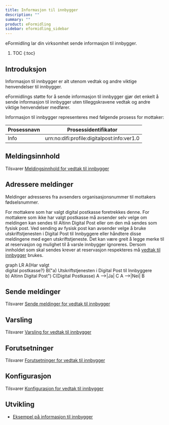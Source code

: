 ```yaml
---
title: Informasjon til innbygger
description: ""
summary: ""
product: eFormidling
sidebar: eformidling_sidebar
---
```


eFormidling lar din virksomhet sende informasjon til innbygger.

1. TOC
{:toc}

## Introduksjon

Informasjon til innbygger er alt utenom vedtak og andre viktige henvendelser til innbygger.

eFormidlings støtte for å sende informasjon til innbygger gjør det enkelt å sende informasjon til innbygger uten
tilleggskravene vedtak og andre viktige henvendelser medfører.

Informasjon til innbygger representeres med følgende prosess for mottaker:

| **Prosessnavn** | **Prosessidentifikator**                    |
| --------------- | ------------------------------------------- |
| Info            | urn:no:difi:profile:digitalpost:info:ver1.0 |

## Meldingsinnhold

Tilsvarer [Meldingsinnhold for vedtak til innbygger](vedtak_til_innbygger#meldingsinnhold)

## Adressere meldinger

Meldinger adresseres fra avsenders organisasjonsnummer til mottakers fødselsnummer.

For mottakere som har valgt digital postkasse foretrekkes denne. For mottakere som ikke har valgt postkasse må avsender
selv velge om meldingen kan sendes til Altinn Digital Post eller om den må sendes som fysisk post. Ved sending av fysisk
post kan avsender velge å bruke utskriftstjenesten i Digital Post til Innbyggere eller håndtere disse meldingene med
egen utskriftstjeneste. Det kan være greit å legge merke til at reservasjon og mulighet til å varsle innbygger
ignoreres. Dersom innholdet som skal sendes krever at reservasjon respekteres må
[vedtak til innbygger](vedtak_til_innbygger) brukes. 

<div class="mermaid">
graph LR
A{Har valgt<br>digital postkasse?}
B("a) Utskriftstjenesten i Digital Post til Innbyggere<br>b) Altinn Digital Post")
C(Digital Postkasse)
A -->|Ja| C
A -->|Nei| B
</div>

## Sende meldinger

Tilsvarer [Sende meldinger for vedtak til innbygger](vedtak_til_innbygger#sende-meldinger)

## Varsling

Tilsvarer [Varsling for vedtak til innbygger](vedtak_til_innbygger#varsling)

## Forutsetninger

Tilsvarer [Forutsetninger for vedtak til innbygger](vedtak_til_innbygger#forutsetninger)

## Konfigurasjon

Tilsvarer [Konfigurasjon for vedtak til innbygger](vedtak_til_innbygger#konfigurasjon)

## Utvikling

- [Eksempel på informasjon til innbygger](../Utvikling/Eksempel/informasjon_til_innbygger)
